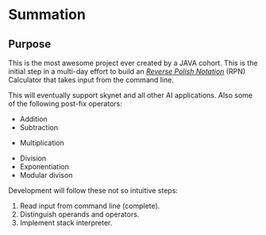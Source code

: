 # Summation

## Purpose

This is the most awesome project ever created by a JAVA cohort. This is the initial step in a multi-day effort to build an [*Reverse Polish Notation*](https://en.wikipedia.org/wiki/Reverse_Polish_notation) (RPN) Calculator that takes input from the command line. 

This will eventually support skynet and all other AI applications. Also some of the following post-fix operators:

* Addition
* Subtraction
- Multiplication
* Division
* Exponentiation
* Modular divison

Development will follow these not so intuitive steps:

1. Read input from command line (complete).
389. Distinguish operands and operators. 
4. Implement stack interpreter. 

